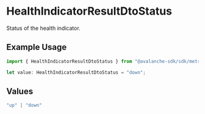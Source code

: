 # HealthIndicatorResultDtoStatus

Status of the health indicator.

## Example Usage

```typescript
import { HealthIndicatorResultDtoStatus } from "@avalanche-sdk/sdk/metrics/models/components";

let value: HealthIndicatorResultDtoStatus = "down";
```

## Values

```typescript
"up" | "down"
```